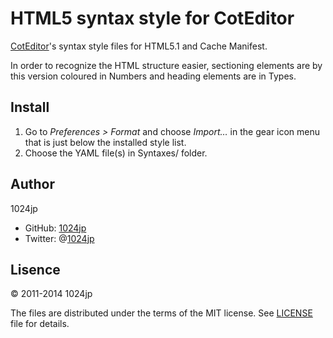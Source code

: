 
HTML5 syntax style for CotEditor
=========================================

[CotEditor][]'s syntax style files for HTML5.1 and Cache Manifest.

In order to recognize the HTML structure easier, sectioning elements are by this version coloured in Numbers and heading elements are in Types.

[CotEditor]: http://coteditor.github.io/


Install
----------------------

1. Go to *Preferences > Format* and choose *Import…* in the gear icon menu that is just below the installed style list.
2. Choose the YAML file(s) in Syntaxes/ folder.


Author
----------------------

1024jp

- GitHub: [1024jp](https://github.com/1024jp)
- Twitter: @[1024jp](https://twitter.com/1024jp)


Lisence
----------------------

© 2011-2014 1024jp

The files are distributed under the terms of the MIT license. See [LICENSE](LICENSE) file for details.
